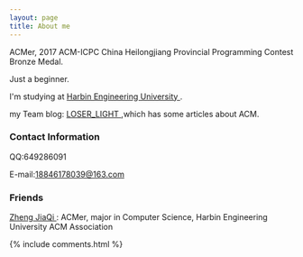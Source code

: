 ```yaml
---
layout: page
title: About me 
---
```


ACMer, 2017 ACM-ICPC China Heilongjiang Provincial Programming Contest Bronze Medal.

<p>

Just a beginner.

<p>

I'm studying at 
<a target="_blank" href="http://www.hrbeu.edu.cn/"> Harbin Engineering University </a>.

<p>

my Team blog: 
<a target="_blank" href="http://blog.csdn.net/loser_light"> LOSER_LIGHT </a>
,which has some articles about ACM.

<p>

<h3> Contact Information </h3>

<p>

QQ:649286091

E-mail:18846178039@163.com

<p>

<h3> Friends </h3> 

<p>

<a target="_blank" href="http://blog.csdn.net/jiaqizhanzhi"> Zheng JiaQi </a> : ACMer, major in Computer Science, Harbin Engineering University ACM Association

{% include comments.html %}



